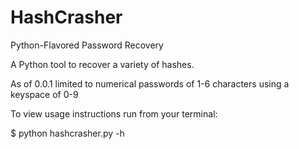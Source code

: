 HashCrasher
===========

Python-Flavored Password Recovery

A Python tool to recover a variety of hashes. 

As of 0.0.1 limited to numerical passwords of 1-6 characters using a keyspace of 0-9

To view usage instructions run from your terminal: 

$ python hashcrasher.py -h
